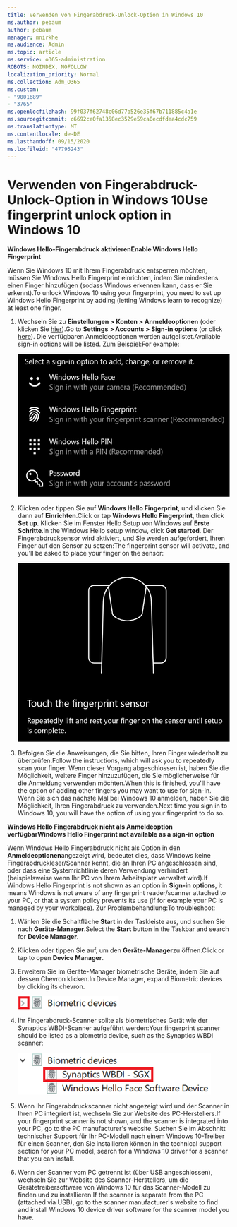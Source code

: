 ```yaml
---
title: Verwenden von Fingerabdruck-Unlock-Option in Windows 10
ms.author: pebaum
author: pebaum
manager: mnirkhe
ms.audience: Admin
ms.topic: article
ms.service: o365-administration
ROBOTS: NOINDEX, NOFOLLOW
localization_priority: Normal
ms.collection: Adm_O365
ms.custom:
- "9001689"
- "3765"
ms.openlocfilehash: 99f037f62748c06d77b526e35f67b711885c4a1e
ms.sourcegitcommit: c6692ce0fa1358ec3529e59ca0ecdfdea4cdc759
ms.translationtype: MT
ms.contentlocale: de-DE
ms.lasthandoff: 09/15/2020
ms.locfileid: "47795243"
---
```

# <a name="use-fingerprint-unlock-option-in-windows-10"></a><span data-ttu-id="4a44e-102">Verwenden von Fingerabdruck-Unlock-Option in Windows 10</span><span class="sxs-lookup"><span data-stu-id="4a44e-102">Use fingerprint unlock option in Windows 10</span></span>

<span data-ttu-id="4a44e-103">**Windows Hello-Fingerabdruck aktivieren**</span><span class="sxs-lookup"><span data-stu-id="4a44e-103">**Enable Windows Hello Fingerprint**</span></span>

<span data-ttu-id="4a44e-104">Wenn Sie Windows 10 mit Ihrem Fingerabdruck entsperren möchten, müssen Sie Windows Hello Fingerprint einrichten, indem Sie mindestens einen Finger hinzufügen (sodass Windows erkennen kann, dass er Sie erkennt).</span><span class="sxs-lookup"><span data-stu-id="4a44e-104">To unlock Windows 10 using your fingerprint, you need to set up Windows Hello Fingerprint by adding (letting Windows learn to recognize) at least one finger.</span></span> 

1. <span data-ttu-id="4a44e-105">Wechseln Sie zu **Einstellungen > Konten > Anmeldeoptionen** (oder klicken Sie [hier](ms-settings:signinoptions?activationSource=GetHelp)).</span><span class="sxs-lookup"><span data-stu-id="4a44e-105">Go to **Settings  > Accounts > Sign-in options** (or click [here](ms-settings:signinoptions?activationSource=GetHelp)).</span></span> <span data-ttu-id="4a44e-106">Die verfügbaren Anmeldeoptionen werden aufgelistet.</span><span class="sxs-lookup"><span data-stu-id="4a44e-106">Available sign-in options will be listed.</span></span> <span data-ttu-id="4a44e-107">Zum Beispiel:</span><span class="sxs-lookup"><span data-stu-id="4a44e-107">For example:</span></span>

    ![Anmeldeoptionen.](media/sign-in-options.png)

2. <span data-ttu-id="4a44e-109">Klicken oder tippen Sie auf **Windows Hello Fingerprint**, und klicken Sie dann auf **Einrichten**.</span><span class="sxs-lookup"><span data-stu-id="4a44e-109">Click or tap **Windows Hello Fingerprint**, then click **Set up**.</span></span> <span data-ttu-id="4a44e-110">Klicken Sie im Fenster Hello Setup von Windows auf **Erste Schritte**.</span><span class="sxs-lookup"><span data-stu-id="4a44e-110">In the Windows Hello setup window, click **Get started**.</span></span> <span data-ttu-id="4a44e-111">Der Fingerabdrucksensor wird aktiviert, und Sie werden aufgefordert, Ihren Finger auf den Sensor zu setzen:</span><span class="sxs-lookup"><span data-stu-id="4a44e-111">The fingerprint sensor will activate, and you'll be asked to place your finger on the sensor:</span></span>

   ![Fingerabdrucksensor.](media/fingerprint-sensor.png)

3. <span data-ttu-id="4a44e-113">Befolgen Sie die Anweisungen, die Sie bitten, Ihren Finger wiederholt zu überprüfen.</span><span class="sxs-lookup"><span data-stu-id="4a44e-113">Follow the instructions, which will ask you to repeatedly scan your finger.</span></span> <span data-ttu-id="4a44e-114">Wenn dieser Vorgang abgeschlossen ist, haben Sie die Möglichkeit, weitere Finger hinzuzufügen, die Sie möglicherweise für die Anmeldung verwenden möchten.</span><span class="sxs-lookup"><span data-stu-id="4a44e-114">When this is finished, you'll have the option of adding other fingers you may want to use for sign-in.</span></span> <span data-ttu-id="4a44e-115">Wenn Sie sich das nächste Mal bei Windows 10 anmelden, haben Sie die Möglichkeit, Ihren Fingerabdruck zu verwenden.</span><span class="sxs-lookup"><span data-stu-id="4a44e-115">Next time you sign in to Windows 10, you will have the option of using your fingerprint to do so.</span></span>

<span data-ttu-id="4a44e-116">**Windows Hello Fingerabdruck nicht als Anmeldeoption verfügbar**</span><span class="sxs-lookup"><span data-stu-id="4a44e-116">**Windows Hello Fingerprint not available as a sign-in option**</span></span>

<span data-ttu-id="4a44e-117">Wenn Windows Hello Fingerabdruck nicht als Option in den **Anmeldeoptionen**angezeigt wird, bedeutet dies, dass Windows keine Fingerabdruckleser/Scanner kennt, die an Ihren PC angeschlossen sind, oder dass eine Systemrichtlinie deren Verwendung verhindert (beispielsweise wenn Ihr PC von Ihrem Arbeitsplatz verwaltet wird).</span><span class="sxs-lookup"><span data-stu-id="4a44e-117">If Windows Hello Fingerprint is not shown as an option in **Sign-in options**, it means Windows is not aware of any fingerprint reader/scanner attached to your PC, or that a system policy prevents its use (if for example your PC is managed by your workplace).</span></span> <span data-ttu-id="4a44e-118">Zur Problembehandlung:</span><span class="sxs-lookup"><span data-stu-id="4a44e-118">To troubleshoot:</span></span> 

1. <span data-ttu-id="4a44e-119">Wählen Sie die Schaltfläche **Start** in der Taskleiste aus, und suchen Sie nach **Geräte-Manager**.</span><span class="sxs-lookup"><span data-stu-id="4a44e-119">Select the **Start** button in the Taskbar and search for **Device Manager**.</span></span>

2. <span data-ttu-id="4a44e-120">Klicken oder tippen Sie auf, um den **Geräte-Manager**zu öffnen.</span><span class="sxs-lookup"><span data-stu-id="4a44e-120">Click or tap to open **Device Manager**.</span></span>

3. <span data-ttu-id="4a44e-121">Erweitern Sie im Geräte-Manager biometrische Geräte, indem Sie auf dessen Chevron klicken.</span><span class="sxs-lookup"><span data-stu-id="4a44e-121">In Device Manager, expand Biometric devices by clicking its chevron.</span></span>

   ![Biometrische Geräte.](media/biometric-devices.png)

4. <span data-ttu-id="4a44e-123">Ihr Fingerabdruck-Scanner sollte als biometrisches Gerät wie der Synaptics WBDI-Scanner aufgeführt werden:</span><span class="sxs-lookup"><span data-stu-id="4a44e-123">Your fingerprint scanner should be listed as a biometric device, such as the Synaptics WBDI scanner:</span></span>

   ![Biometrische Geräte.](media/biometric-devices-expanded.png)

5. <span data-ttu-id="4a44e-125">Wenn Ihr Fingerabdruckscanner nicht angezeigt wird und der Scanner in Ihren PC integriert ist, wechseln Sie zur Website des PC-Herstellers.</span><span class="sxs-lookup"><span data-stu-id="4a44e-125">If your fingerprint scanner is not shown, and the scanner is integrated into your PC, go to the PC manufacturer's website.</span></span> <span data-ttu-id="4a44e-126">Suchen Sie im Abschnitt technischer Support für Ihr PC-Modell nach einem Windows 10-Treiber für einen Scanner, den Sie installieren können.</span><span class="sxs-lookup"><span data-stu-id="4a44e-126">In the technical support section for your PC model, search for a Windows 10 driver for a scanner that you can install.</span></span>

6. <span data-ttu-id="4a44e-127">Wenn der Scanner vom PC getrennt ist (über USB angeschlossen), wechseln Sie zur Website des Scanner-Herstellers, um die Gerätetreibersoftware von Windows 10 für das Scanner-Modell zu finden und zu installieren.</span><span class="sxs-lookup"><span data-stu-id="4a44e-127">If the scanner is separate from the PC (attached via USB), go to the scanner manufacturer's website to find and install Windows 10 device driver software for the scanner model you have.</span></span>
